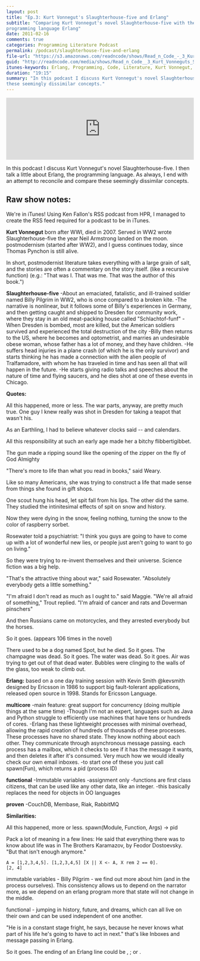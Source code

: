 ```yaml
---
layout: post
title: "Ep.3: Kurt Vonnegut's Slaughterhouse-five and Erlang"
subtitle: "Comparing Kurt Vonnegut's novel Slaughterhouse-five with the
programming language Erlang"
date: 2011-02-16
comments: true
categories: Programming Literature Podcast
permalink: /podcast/slaughterhouse-five-and-erlang
file-url: "https://s3.amazonaws.com/readncode/shows/Read_n_Code_-_3_Kurt_Vonneguts_Slaughterhouse_Five_and_Erlang.mp3"
guid: "http://readncode.com/media/shows/Read_n_Code__3_Kurt_Vonneguts_Slaughterhouse_Five_and_Erlang.mp3"
itunes-keywords: Erlang, Programming, Code, Literature, Kurt Vonnegut, Slaughterhouse-five, Modernism, books, development, read 
duration: "19:15"
summary: "In this podcast I discuss Kurt Vonnegut's novel Slaughterhouse-five. I then talk a little about Erlang, the programming language. As always, I end with an attempt to reconcile and compare
these seemingly dissimilar concepts."
---
```


<iframe width="100%" height="166" scrolling="no" frameborder="no" src="http://w.soundcloud.com/player/?url=http%3A%2F%2Fapi.soundcloud.com%2Ftracks%2F46487551&show_artwork=true"></iframe>

In this podcast I discuss Kurt Vonnegut's novel Slaughterhouse-five. I then talk a little about Erlang, the programming language. As always, I end with an attempt to reconcile and compare these seemingly dissimilar concepts.

Raw show notes:
--------------

We're in iTunes! Using Ken Fallon's RSS podcast from HPR, I managed to create the RSS feed required for a podcast to be in iTunes.

<strong>Kurt Vonnegut</strong>
born after WWI, died in 2007. Served in WW2
wrote Slaughterhouse-five the year Neil Armstrong landed on the moon.
postmodernism (started after WW2), and I guess continues today, since Thomas Pynchon is still alive.

In short, postmodernist literature takes everything with a large grain of salt, and the stories are often a commentary on the story itself. (like a recursive function) (e.g.: "That was I. That was me. That was the author of this book.")

<strong>Slaughterhouse-five</strong>
     -About an emaciated, fatalistic, and ill-trained soldier named Billy Pilgrim in WW2, who is once compared to a broken kite.
     -The narrative is nonlinear, but it follows some of Billy's experiences in Germany, and then getting caught and shipped to Dresden for community work, where they stay in an old meat-packing house called "Schlachtof-funf"
     -When Dresden is bombed, most are killed, but the American soldiers survived and experienced the total destruction of the city
     -Billy then returns to the US, where he becomes and optometrist, and marries an undesirable obese woman, whose father has a lot of money, and they have children.
     -He suffers head injuries in a plane crash (of which he is the only survivor) and starts thinking he has made a connection with the alien people of Tralfamadore, with whom he has traveled in time and has seen all that will happen in the future.
     -He starts giving radio talks and speeches about the nature of time and flying saucers, and he dies shot at one of these events in Chicago.


<strong>Quotes:</strong>

All this happened, more or less. The war parts, anyway, are pretty much true. One guy I knew really was shot in Dresden for taking a teapot that wasn't his.

As an Earthling, I had to believe whatever clocks said -- and calendars.

All this responsibility at such an early age made her a bitchy flibbertigibbet.

The gun made a ripping sound like the opening of the zipper on the fly of God Almighty

"There's more to life than what you read in books," said Weary.

Like so many Americans, she was trying to construct a life that made sense from things she found in gift shops.

One scout hung his head, let spit fall from his lips. The other did the same. They studied the intinitesimal effects of spit on snow and history.

Now they were dying in the snow, feeling nothing, turning the snow to the color of raspberry sorbet.

Rosewater told a psychiatrist: "I think you guys are going to have to come up with a lot of wonderful new lies, or people just aren't going to want to go on living."

So they were trying to re-invent themselves and their universe. Science fiction was a big help.

"That's the attractive thing about war," said Rosewater. "Absolutely everybody gets a little something."

"I'm afraid I don't read as much as I ought to." said Maggie.
"We're all afraid of something," Trout replied. "I'm afraid of cancer and rats and Doverman pinschers"

And then Russians came on motorcycles, and they arrested everybody but the horses.

So it goes. (appears 106 times in the novel)

There used to be a dog named Spot, but he died. So it goes.
The champagne was dead. So it goes.
The water was dead. So it goes. Air was trying to get out of that dead water. Bubbles were clinging to the walls of the glass, too weak to climb out.


<strong>Erlang:</strong>
based on a one day training session with Kevin Smith @kevsmith
designed by Ericsson in 1986 to support big fault-tolerant applications, released open source in 1998. Stands for Ericsson Language.

<strong>multicore</strong>
          -main feature: great support for concurrency (doing multiple things at the same time)
               -Though I'm not an expert, languages such as Java and Python struggle to efficiently use machines that have tens or hundreds of cores.
               -Erlang has these lightweight processes with minimal overhead, allowing the rapid creation of hundreds of thousands of these processes. These processes have no shared state. They know nothing about each other. They communicate through asynchronous message passing.
                    each process has a mailbox, which it checks to see if it has the message it wants, and then deletes it after it's consumed. Very much how we would ideally check our own email inboxes.
          -to start one of these you just call spawn(Fun), which returns a pid (process ID)

<strong>functional</strong>
          -Immutable variables
               -assignment only
          -functions are first class citizens, that can be used like any other data, like an integer.
          -this basically replaces the need for objects in OO languages

<strong>proven</strong>
          -CouchDB, Membase, Riak, RabbitMQ

<strong>Similarities:</strong>

All this happened, more or less.
spawn(Module, Function, Args) -> pid

Pack a lot of meaning in a few lines: He said that everything there was to know about life was in The Brothers Karamazov, by Feodor Dostoevsky. "But that isn't enough anymore."

<code>A = [1,2,3,4,5].
[1,2,3,4,5]
[X || X <- A, X rem 2 == 0].
[2, 4]</code>

immutable variables - Billy Pilgrim - we find out more about him (and in the process ourselves). This consistency allows us to depend on the narrator more, as we depend on an erlang program more that state will not change in the middle.

functional - jumping in history, future, and dreams, which can all live on their own and can be used independent of one another.

"He is in a constant stage fright, he says, because he never knows what part of his life he's going to have to act in next."
that's like Inboxes and message passing in Erlang.

So it goes. The ending of an Erlang line could be , ; or .



